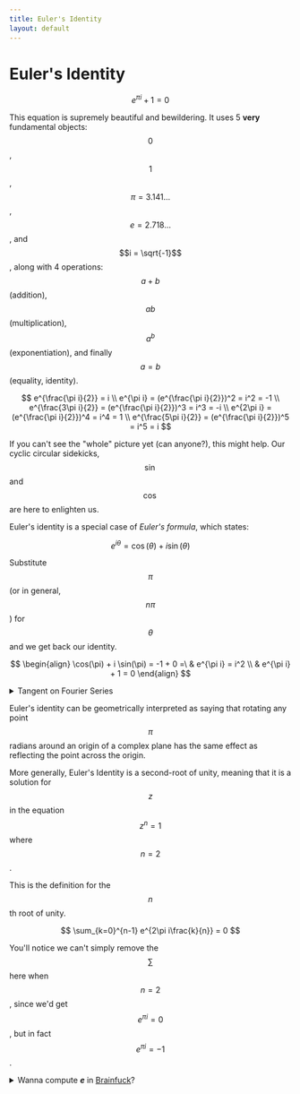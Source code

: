 ```yaml
---
title: Euler's Identity
layout: default
---
```


# Euler's Identity

$$
e^{\pi i} + 1 = 0
$$

This equation is supremely beautiful and bewildering. It uses 5 **very**
fundamental objects: $$0$$, $$1$$, $$\pi = 3.141\ldots$$, $$e = 2.718\ldots$$,
and $$i = \sqrt{-1}$$, along with 4 operations: $$a + b$$ (addition), $$a b$$
(multiplication), $$a^b$$ (exponentiation), and finally $$a = b$$ (equality,
identity).

$$
                        e^{\frac{\pi i}{2}}    = i  \\
e^{\pi i}            = (e^{\frac{\pi i}{2}})^2 = i^2 = -1  \\
e^{\frac{3\pi i}{2}} = (e^{\frac{\pi i}{2}})^3 = i^3 = -i  \\
e^{2\pi i}           = (e^{\frac{\pi i}{2}})^4 = i^4 = 1 \\
e^{\frac{5\pi i}{2}} = (e^{\frac{\pi i}{2}})^5 = i^5 = i
$$

If you can't see the "whole" picture yet (can anyone?), this might help. Our
cyclic circular sidekicks, $$\sin$$ and $$\cos$$ are here to enlighten us.

Euler's identity is a special case of _Euler's formula_, which states:

$$
e^{i \theta} = \cos(\theta) + i \sin(\theta)
$$

Substitute $$\pi$$ (or in general, $$n\pi$$) for $$\theta$$ and we get back our
identity.

$$
\begin{align}
  \cos(\pi) + i \sin(\pi) = -1 + 0 =\ & e^{\pi i} = i^2 \\
                                     & e^{\pi i} + 1 = 0
\end{align}
$$

<details>
  <summary>Tangent on Fourier Series</summary>
<p>
  <pre><code>
  Plot[
          sin(theta)/pi,
    (3/2) sin(theta)/pi,
    2     sin(theta)/pi,
    (5/2) sin(theta)/pi
  ]
  </code></pre>

  <img src="/img/fourier_euler.png" />
</p>
<p>
  Unlike the Euler series we above, which is purely constructive, a <b>square
  wave</b> can be constructed with the Fourier series:

  $$
  \sin(2 \pi \theta),
  \frac{1}{3} \sin(6 \pi \theta),
  \frac{1}{5} \sin(10 \pi \theta),
  ...
  $$

  <pre><code>
  Plot[
          sin(2 pi theta),
    (1/3) sin(6 pi theta),
    (1/5) sin(10 pi theta)
  ]
  </code></pre>

  <img src="/img/fourier_square.png" />
  <img src="/img/fourier_square.gif" />
</p>

<p>
  And a <b>saw wave</b> can be constructed by another:

  $$
  \sin(\pi \theta),
  \sin(\frac{\pi \theta}{2}),
  \sin(\frac{\pi \theta}{4}),
  \ldots
  $$

  <pre><code>
  Plot[
    sin(pi theta),
    sin((pi theta) / 2),
    sin((pi theta) / 4)
  ]
  </code></pre>

  <img src="/img/fourier_saw.png" />
  <img src="/img/fourier_saw.gif" />
</p>
</details>

Euler's identity can be geometrically interpreted as saying that rotating any
point $$\pi$$ radians around an origin of a complex plane has the same effect
as reflecting the point across the origin.

More generally, Euler's Identity is a second-root of unity, meaning that it is
a solution for $$z$$ in the equation $$z^n = 1$$ where $$n = 2$$.

This is the definition for the $$n$$th root of unity.

$$
\sum_{k=0}^{n-1} e^{2\pi i\frac{k}{n}} = 0
$$

You'll notice we can't simply remove the $$\sum$$ here when $$n = 2$$, since
we'd get $$e^{\pi i} = 0$$, but in fact $$e^{\pi i} = -1$$.

<details>
  <summary>
    Wanna compute <strong><i>e</i></strong> in
    <a href="http://nixpulvis.com/brainfuck">Brainfuck</a>?
  </summary>
$$
\hphantom{nothing} \\
e = 2.718281828459\ldots
$$

<pre><code>
git clone https://github.com/nixpulvis/brainfuck
cd brainfuck
cargo run fixtures/e.bf
</code></pre>

<pre><code>
>>>>++>+>++>+>>++<+[
  [>[>>[>>>>]<<<<[[>>>>+<<<<-]<<<<]>>>>>>]+<]>-
  >>--[+[+++<<<<--]++>>>>--]+[>>>>]<<<<[<<+<+<]<<[
    >>>>>>[[<<<<+>>>>-]>>>>]<<<<<<<<[<<<<]
    >>-[<<+>>-]+<<[->>>>[-[+>>>>-]-<<-[>>>>-]++>>+[-<<<<+]+>>>>]<<<<[<<<<]]
    >[-[<+>-]]+<[->>>>[-[+>>>>-]-<<<-[>>>>-]++>>>+[-<<<<+]+>>>>]<<<<[<<<<]]<<
  ]>>>+[>>>>]-[+<<<<--]++[<<<<]>>>+[
    >-[
      >>[--[++>>+>>--]-<[-[-[+++<<<<-]+>>>>-]]++>+[-<<<<+]++>>+>>]
      <<[>[<-<<<]+<]>->>>
    ]+>[>>>>]-[+<<<<--]++<[
      [>>>>]<<<<[
        -[->--[<->+]++<[[>-<+]++[<<<<]+>>+>>-]++<<<<-]
        >-[+[<+[<<<<]>]<+>]+<[->->>>[-]]+<<<<
      ]
    ]>[<<<<]>[
      -[
        -[
          +++++[>++++++++<-]>-.>>>-[<<<----.<]<[<<]>>[-]>->>+[
            [>>>>]+[-[->>>>+>>>>>>>>-[-[+++<<<<[-]]+>>>>-]++[<<<<]]+<<<<]>>>
          ]+<+<<
        ]>[
          -[
            ->[--[++>>>>--]->[-[-[+++<<<<-]+>>>>-]]++<+[-<<<<+]++>>>>]
            <<<<[>[<<<<]+<]>->>
          ]<
        ]>>>>[--[++>>>>--]-<--[+++>>>>--]+>+[-<<<<+]++>>>>]<<<<<[<<<<]<
      ]>[>+<<++<]<
    ]>[+>[--[++>>>>--]->--[+++>>>>--]+<+[-<<<<+]++>>>>]<<<[<<<<]]>>
  ]>
]

This program computes the transcendental number e, in decimal. Because this is
infinitely long, this program doesn't terminate on its own; you will have to
kill it. The fact that it doesn't output any linefeeds may also give certain
implementations trouble, including some of mine.

(c) 2016 Daniel B. Cristofani
http://brainfuck.org/
</code></pre>
</details>
